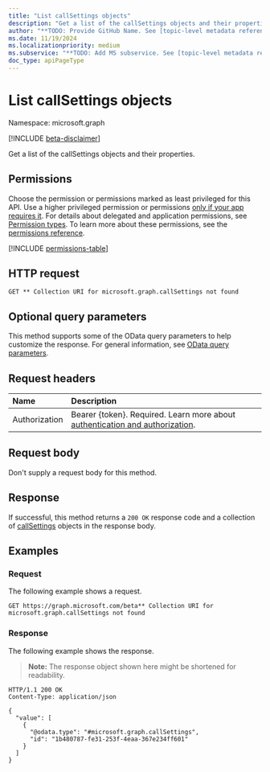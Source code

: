 ```yaml
---
title: "List callSettings objects"
description: "Get a list of the callSettings objects and their properties."
author: "**TODO: Provide GitHub Name. See [topic-level metadata reference](https://aka.ms/msgo?pagePath=Document-APIs/Guidelines/Metadata)**"
ms.date: 11/19/2024
ms.localizationpriority: medium
ms.subservice: "**TODO: Add MS subservice. See [topic-level metadata reference](https://aka.ms/msgo?pagePath=Document-APIs/Guidelines/Metadata)**"
doc_type: apiPageType
---
```


# List callSettings objects

Namespace: microsoft.graph

[!INCLUDE [beta-disclaimer](../../includes/beta-disclaimer.md)]

Get a list of the callSettings objects and their properties.

## Permissions

Choose the permission or permissions marked as least privileged for this API. Use a higher privileged permission or permissions [only if your app requires it](/graph/permissions-overview#best-practices-for-using-microsoft-graph-permissions). For details about delegated and application permissions, see [Permission types](/graph/permissions-overview#permission-types). To learn more about these permissions, see the [permissions reference](/graph/permissions-reference).

<!-- {
  "blockType": "permissions",
  "name": "callsettings-list-permissions"
}
-->
[!INCLUDE [permissions-table](../includes/permissions/callsettings-list-permissions.md)]

## HTTP request

<!-- {
  "blockType": "ignored"
}
-->
``` http
GET ** Collection URI for microsoft.graph.callSettings not found
```

## Optional query parameters

This method supports some of the OData query parameters to help customize the response. For general information, see [OData query parameters](/graph/query-parameters).

## Request headers

|Name|Description|
|:---|:---|
|Authorization|Bearer {token}. Required. Learn more about [authentication and authorization](/graph/auth/auth-concepts).|

## Request body

Don't supply a request body for this method.

## Response

If successful, this method returns a `200 OK` response code and a collection of [callSettings](../resources/callsettings.md) objects in the response body.

## Examples

### Request

The following example shows a request.
<!-- {
  "blockType": "request",
  "name": "list_callsettings"
}
-->
``` http
GET https://graph.microsoft.com/beta** Collection URI for microsoft.graph.callSettings not found
```


### Response

The following example shows the response.
>**Note:** The response object shown here might be shortened for readability.
<!-- {
  "blockType": "response",
  "truncated": true,
  "@odata.type": "microsoft.graph.callSettings"
}
-->
``` http
HTTP/1.1 200 OK
Content-Type: application/json

{
  "value": [
    {
      "@odata.type": "#microsoft.graph.callSettings",
      "id": "1b480787-fe31-253f-4eaa-367e234ff601"
    }
  ]
}
```

